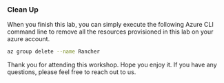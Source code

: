 ### Clean Up

When you finish this lab, you can simply execute the following Azure CLI command line to remove all the resources provisioned in this lab on your azure account.

```bash
az group delete --name Rancher
```



Thank you for attending this workshop. Hope you enjoy it. If you have any questions, please feel free to reach out to us.

